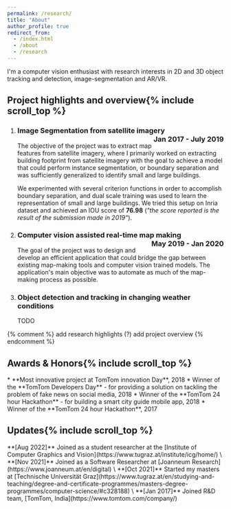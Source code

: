 ```yaml
---
permalink: /research/
title: "About"
author_profile: true
redirect_from: 
  - /index.html
  - /about
  - /research
---
```


[comment]: <> (![LRS]&#40;/images/lrs.webp&#41;{: style="float: right; padding-top: 0.5em; max-width: 40%;"})

I'm a computer vision enthusiast with research interests in
2D and 3D object tracking and detection, image-segmentation and AR/VR. 


<h2>Project highlights and overview{% include scroll_top %}</h2>

1. <h3 style="text-align:left;">
    Image Segmentation from satellite imagery
    <span style="float:right;">
        Jan 2017 - July 2019
    </span> </h3>
   
    The objective of the project was to extract map features from satellite imagery, where I primarily worked on extracting building
    footprint from satellite imagery with the goal to achieve a model that could perform 
    instance segmentation, or boundary separation and was sufficiently generalized to identify small and large buildings. 

    We experimented with several criterion functions in order to accomplish boundary separation, and dual scale training was used to 
    learn the representation of small and large buildings. We tried this setup on Inria dataset and achieved an IOU score of **76.98** (*"the score reported is the result of the submission made in 2019"*).

2. <h3 style="text-align:left;">
    Computer vision assisted real-time map making
    <span style="float:right;">
        May 2019 - Jan 2020
    </span> </h3>
    
    The goal of the project was to design and develop an efficient application that could bridge the gap between 
existing map-making tools and computer vision trained models. The application's main objective was to automate as much of the map-making process as possible.


3. <h3>Object detection and tracking in changing weather conditions</h3>
    TODO

{% comment %}
add research highlights (?)
add project overview
{% endcomment %}


<h2>Awards & Honors{% include scroll_top %}</h2>
* **Most innovative project at TomTom innovation Day**, 2018
* Winner of the **TomTom Developers Day** - for providing a solution on tackling the problem of fake news on social media, 2018
* Winner of the **TomTom 24 hour Hackathon** - for building a smart city guide mobile app, 2018
* Winner of the **TomTom 24 hour Hackathon**, 2017

<h2>Updates{% include scroll_top %}</h2>
**[Aug 2022]** Joined as a student researcher at the [Institute of Computer Graphics and Vision](https://www.tugraz.at/institute/icg/home/) \
**[Nov 2021]** Joined as a Software Researcher at [Joanneum Research](https://www.joanneum.at/en/digital) \
**[Oct 2021]** Started my masters at [Technische Universität Graz](https://www.tugraz.at/en/studying-and-teaching/degree-and-certificate-programmes/masters-degree-programmes/computer-science/#c328188) \
**[Jan 2017]** Joined R&D team, [TomTom, India](https://www.tomtom.com/company/) 

